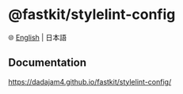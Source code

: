 # @fastkit/stylelint-config

🌐 [English](https://github.com/dadajam4/fastkit/blob/main/packages/stylelint-config/README.md) | 日本語

## Documentation
https://dadajam4.github.io/fastkit/stylelint-config/
